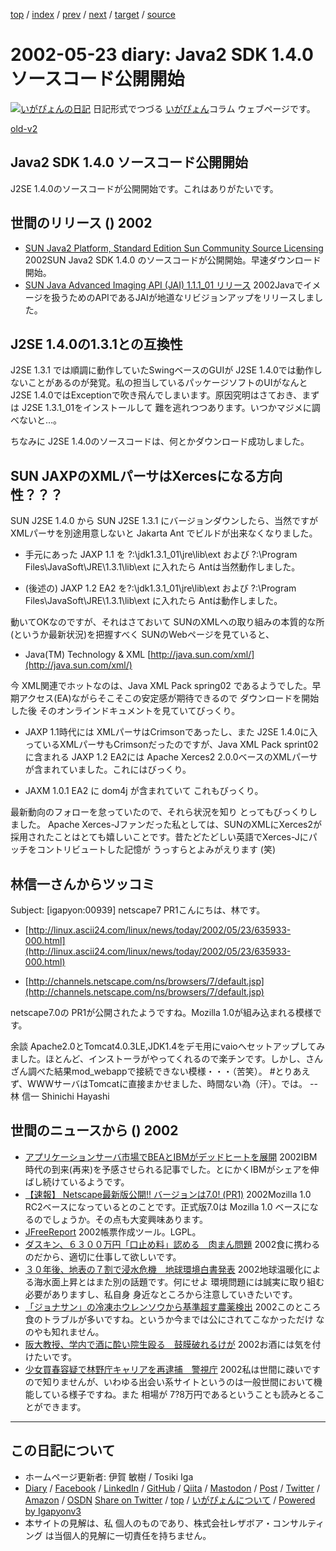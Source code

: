 [top](../index.html) 
 / [index](index.html) 
 / [prev](ig020522.html) 
 / [next](ig020524.html) 
 / [target](https://www.igapyon.jp/igapyon/diary/2002/ig020523.html) 
 / [source](https://github.com/igapyon/diary/blob/master/2002/ig020523.src.md) 

2002-05-23 diary: Java2 SDK 1.4.0 ソースコード公開開始
=====================================================================================================
[![いがぴょんの日記](https://www.igapyon.jp/igapyon/diary/images/iga202308_256.jpg "いがぴょん")](https://www.igapyon.jp/igapyon/diary/memo/memoigapyon.html) 日記形式でつづる [いがぴょん](https://www.igapyon.jp/igapyon/diary/memo/memoigapyon.html)コラム ウェブページです。

[old-v2](ig020523-orig.html)

## Java2 SDK 1.4.0 ソースコード公開開始

J2SE 1.4.0のソースコードが公開開始です。これはありがたいです。


## 世間のリリース () 2002

* [SUN Java2 Platform, Standard Edition Sun Community Source Licensing](http://wwws.sun.com/software/java2/download.html)  2002SUN Java2 SDK 1.4.0 のソースコードが公開開始。早速ダウンロード開始。
* [SUN Java Advanced Imaging API (JAI) 1.1.1_01 リリース](http://java.sun.com/products/java-media/jai/)  2002Javaでイメージを扱うためのAPIであるJAIが地道なリビジョンアップをリリースしました。

## J2SE 1.4.0の1.3.1との互換性

J2SE 1.3.1 では順調に動作していたSwingベースのGUIが J2SE 1.4.0では動作しないことがあるのが発覚。私の担当しているパッケージソフトのUIがなんと J2SE 1.4.0ではExceptionで吹き飛んでしまいます。原因究明はさておき、まずは J2SE 1.3.1_01をインストールして 難を逃れつつあります。いつかマジメに調べないと…。

ちなみに J2SE 1.4.0のソースコードは、何とかダウンロード成功しました。

## SUN JAXPのXMLパーサはXercesになる方向性？？？

SUN J2SE 1.4.0 から SUN J2SE 1.3.1 にバージョンダウンしたら、当然ですがXMLパーサを別途用意しないと
Jakarta Ant でビルドが出来なくなりました。

* 手元にあった JAXP 1.1 を ?:\jdk1.3.1_01\jre\lib\ext および ?:\Program Files\JavaSoft\JRE\1.3.1\lib\ext に入れたら Antは当然動作しました。
  
* (後述の) JAXP 1.2 EA2 を?:\jdk1.3.1_01\jre\lib\ext および ?:\Program Files\JavaSoft\JRE\1.3.1\lib\ext に入れたら Antは動作しました。

動いてOKなのですが、それはさておいて SUNのXMLへの取り組みの本質的な所 (というか最新状況)を把握すべく SUNのWebページを見ていると、

* Java(TM) Technology & XML
  [http://java.sun.com/xml/](http://java.sun.com/xml/)

今 XML関連でホットなのは、Java XML Pack spring02 であるようでした。早期アクセス(EA)ながらそこそこの安定感が期待できるので ダウンロードを開始した後 そのオンラインドキュメントを見ていてびっくり。

* JAXP 1.1時代には XMLパーサはCrimsonであったし、また J2SE 1.4.0に入っているXMLパーサもCrimsonだったのですが、Java
  XML Pack sprint02に含まれる JAXP 1.2 EA2には Apache Xerces2 2.0.0ベースのXMLパーサが含まれていました。これにはびっくり。
  
* JAXM 1.0.1 EA2 に dom4j が含まれていて これもびっくり。

最新動向のフォローを怠っていたので、それら状況を知り とってもびっくりしました。
Apache Xerces-Jファンだった私としては、SUNのXMLにXerces2が採用されたことはとても嬉しいことです。昔たどたどしい英語でXerces-Jにパッチをコントリビュートした記憶が うっすらとよみがえります
(笑)

## 林信一さんからツッコミ

Subject:  [igapyon:00939] netscape7 PR1こんにちは、林です。

* [http://linux.ascii24.com/linux/news/today/2002/05/23/635933-000.html](http://linux.ascii24.com/linux/news/today/2002/05/23/635933-000.html)
  
* [http://channels.netscape.com/ns/browsers/7/default.jsp](http://channels.netscape.com/ns/browsers/7/default.jsp)

netscape7.0の PR1が公開されたようですね。Mozilla 1.0が組み込まれる模様です。

余談
Apache2.0とTomcat4.0.3LE,JDK1.4をデモ用にvaioへセットアップしてみました。ほとんど、インストーラがやってくれるので楽チンです。しかし、さんざん調べた結果mod_webappで接続できない模様・・・（苦笑）。
#とりあえず、WWWサーバはTomcatに直接まかせました、時間ない為（汗）。では。
--林 信一 Shinichi Hayashi

## 世間のニュースから () 2002

* [アプリケーションサーバ市場でBEAとIBMがデッドヒートを展開](http://www.zdnet.co.jp/news/0205/23/nebt_09.html)  2002IBM時代の到来(再来)を予感させられる記事でした。とにかくIBMがシェアを伸ばし続けているようです。
* [【速報】 Netscape最新版公開!! バージョンは7.0! (PR1)](http://linux.ascii24.com/linux/news/today/2002/05/23/635933-000.html)  2002Mozilla 1.0 RC2ベースになっているとのことです。正式版7.0は Mozilla 1.0 ベースになるのでしょうか。その点も大変興味あります。
* [JFreeReport](http://www.object-refinery.com/jfreereport/)  2002帳票作成ツール。LGPL。
* [ダスキン、６３００万円「口止め料」認める　肉まん問題](http://www.asahi.com/national/update/0522/036.html)  2002食に携わるのだから、適切に仕事して欲しいです。
* [３０年後、地表の７割で浸水危機　地球環境白書発表](http://www.asahi.com/international/update/0523/010.html)  2002地球温暖化による海水面上昇とはまた別の話題です。何にせよ 環境問題には誠実に取り組む必要がありますし、私自身 身近なところから注意していきたいです。
* [「ジョナサン」の冷凍ホウレンソウから基準超す農薬検出](http://www.asahi.com/national/update/0523/012.html)  2002このところ食のトラブルが多いですね。というか今までは公にされてこなかっただけ なのやも知れません。
* [阪大教授、学内で酒に酔い院生殴る　鼓膜破れるけが](http://www.asahi.com/national/update/0523/013.html)  2002お酒には気を付けたいです。
* [少女買春容疑で林野庁キャリアを再逮捕　警視庁](http://www.asahi.com/national/update/0523/011.html)  2002私は世間に疎いですので知りませんが、いわゆる出会い系サイトというのは一般世間において機能している様子ですね。また 相場が 7?8万円であるということも読みとることができます。


----------------------------------------------------------------------------------------------------

## この日記について

* ホームページ更新者: 伊賀 敏樹 / Tosiki Iga
* [Diary](https://www.igapyon.jp/igapyon/diary/) / [Facebook](https://www.facebook.com/igapyon) / [LinkedIn](https://www.linkedin.com/in/toshikiiga) / [GitHub](https://github.com/igapyon) / [Qiita](https://qiita.com/igapyon) / [Mastodon](https://social.vivaldi.net/@igapyon) / [Post](https://post.news/igapyon) / [Twitter](https://twitter.com/ToshikiIga) / [Amazon](https://www.amazon.co.jp/%E4%BC%8A%E8%B3%80-%E6%95%8F%E6%A8%B9/e/B004LTQWCQ) / [OSDN](https://ja.osdn.net/users/iga/)
[Share on Twitter](https://twitter.com/intent/tweet?hashtags=igapyon%2Cdiary%2C%E3%81%84%E3%81%8C%E3%81%B4%E3%82%87%E3%82%93&text=Java2+SDK+1.4.0+%E3%82%BD%E3%83%BC%E3%82%B9%E3%82%B3%E3%83%BC%E3%83%89%E5%85%AC%E9%96%8B%E9%96%8B%E5%A7%8B&url=https%3A%2F%2Fwww.igapyon.jp%2Figapyon%2Fdiary%2F2002%2Fig020523.html) / [top](../index.html) / [いがぴょんについて](https://www.igapyon.jp/igapyon/diary/memo/memoigapyon.html) / [Powered by Igapyonv3](https://github.com/igapyon/igapyonv3)
* 本サイトの見解は、私 個人のものであり、株式会社レザボア・コンサルティング は当個人的見解に一切責任を持ちません。 
